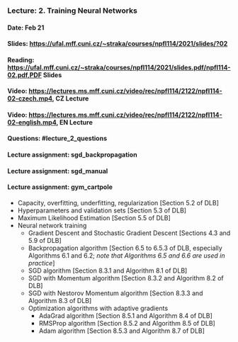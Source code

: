 ### Lecture: 2. Training Neural Networks
#### Date: Feb 21
#### Slides: https://ufal.mff.cuni.cz/~straka/courses/npfl114/2021/slides/?02
#### Reading: https://ufal.mff.cuni.cz/~straka/courses/npfl114/2021/slides.pdf/npfl114-02.pdf,PDF Slides
#### Video: https://lectures.ms.mff.cuni.cz/video/rec/npfl114/2122/npfl114-02-czech.mp4, CZ Lecture
#### Video: https://lectures.ms.mff.cuni.cz/video/rec/npfl114/2122/npfl114-02-english.mp4, EN Lecture
#### Questions: #lecture_2_questions
#### Lecture assignment: sgd_backpropagation
#### Lecture assignment: sgd_manual
#### Lecture assignment: gym_cartpole

- Capacity, overfitting, underfitting, regularization [Section 5.2 of DLB]
- Hyperparameters and validation sets [Section 5.3 of DLB]
- Maximum Likelihood Estimation [Section 5.5 of DLB]
- Neural network training
  - Gradient Descent and Stochastic Gradient Descent [Sections 4.3 and 5.9 of DLB]
  - Backpropagation algorithm [Section 6.5 to 6.5.3 of DLB, especially Algorithms 6.1 and 6.2; *note that Algorithms 6.5 and 6.6 are used in practice*]
  - SGD algorithm [Section 8.3.1 and Algorithm 8.1 of DLB]
  - SGD with Momentum algorithm [Section 8.3.2 and Algorithm 8.2 of DLB]
  - SGD with Nestorov Momentum algorithm [Section 8.3.3 and Algorithm 8.3 of DLB]
  - Optimization algorithms with adaptive gradients
    - AdaGrad algorithm [Section 8.5.1 and Algorithm 8.4 of DLB]
    - RMSProp algorithm [Section 8.5.2 and Algorithm 8.5 of DLB]
    - Adam algorithm [Section 8.5.3 and Algorithm 8.7 of DLB]
